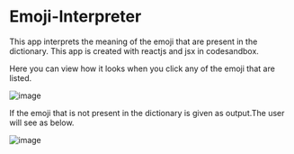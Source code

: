 # Emoji-Interpreter

This app interprets the meaning of the emoji that are present in the dictionary.
This app is created with reactjs and jsx in codesandbox.

Here you can view how it looks when you click any of the emoji that are listed.

![image](https://user-images.githubusercontent.com/36558702/208852498-29a3e038-e883-49f8-a0bc-c46434060e1e.png)

If the emoji that is not present in the dictionary is given as output.The user will see as below.

![image](https://user-images.githubusercontent.com/36558702/208852667-0afc020f-3040-4e9f-959d-20d01430c941.png)

